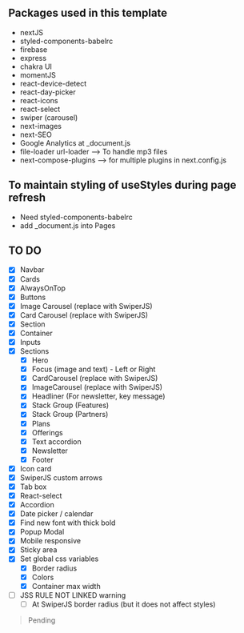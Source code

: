 ## Packages used in this template

- nextJS
- styled-components-babelrc
- firebase
- express
- chakra UI
- momentJS
- react-device-detect
- react-day-picker
- react-icons
- react-select
- swiper (carousel)
- next-images
- next-SEO
- Google Analytics at \_document.js
- file-loader url-loader --> To handle mp3 files
- next-compose-plugins --> for multiple plugins in next.config.js

## To maintain styling of useStyles during page refresh

- Need styled-components-babelrc
- add \_document.js into Pages

## TO DO

- [x] Navbar
- [x] Cards
- [x] AlwaysOnTop
- [x] Buttons
- [x] Image Carousel (replace with SwiperJS)
- [x] Card Carousel (replace with SwiperJS)
- [x] Section
- [x] Container
- [x] Inputs
- [x] Sections
  - [x] Hero
  - [x] Focus (image and text) - Left or Right
  - [x] CardCarousel (replace with SwiperJS)
  - [x] ImageCarousel (replace with SwiperJS)
  - [x] Headliner (For newsletter, key message)
  - [x] Stack Group (Features)
  - [x] Stack Group (Partners)
  - [x] Plans
  - [x] Offerings
  - [x] Text accordion
  - [x] Newsletter
  - [x] Footer
- [x] Icon card
- [x] SwiperJS custom arrows
- [x] Tab box
- [x] React-select
- [x] Accordion
- [x] Date picker / calendar
- [x] Find new font with thick bold
- [x] Popup Modal
- [x] Mobile responsive
- [x] Sticky area
- [x] Set global css variables
  - [x] Border radius
  - [x] Colors
  - [x] Container max width
- [ ] JSS RULE NOT LINKED warning
  - [ ] At SwiperJS border radius (but it does not affect styles)

> Pending
